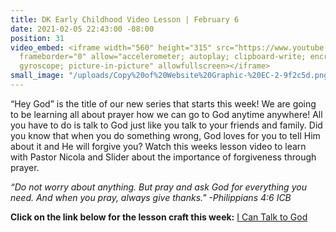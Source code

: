 ```yaml
---
title: DK Early Childhood Video Lesson | February 6
date: 2021-02-05 22:43:00 -08:00
position: 31
video_embed: <iframe width="560" height="315" src="https://www.youtube.com/embed/L3Ao1Ypvp9I"
  frameborder="0" allow="accelerometer; autoplay; clipboard-write; encrypted-media;
  gyroscope; picture-in-picture" allowfullscreen></iframe>
small_image: "/uploads/Copy%20of%20Website%20Graphic-%20EC-2-9f2c5d.png"
---
```


“Hey God” is the title of our new series that starts this week! We are going to be learning all about prayer how we can go to God anytime anywhere! All you have to do is talk to God just like you talk to your friends and family. Did you know that when you do something wrong, God loves for you to tell Him about it and He will forgive you? Watch this weeks lesson video to learn with Pastor Nicola and Slider about the importance of forgiveness through prayer.

*“Do not worry about anything. But pray and ask God for everything you need. And when you pray, always give thanks." -Philippians 4:6 ICB*

**Click on the link below for the lesson craft this week:**
[I Can Talk to God](https://drive.google.com/file/d/1urKvcVUUYY5LhOyKbJc4UHkEqnvJBAWK/view?usp=sharing)